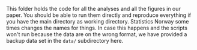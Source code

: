 This folder holds the code for all the analyses and all the figures in our paper. You should be able to run them directly and reproduce everything if you have the main directory as working directory. Statistics Norway some times changes the names for things. In case this happens and the scripts won't run because the data are on the wrong format, we have provided a backup data set in the `data/` subdirectory here.
